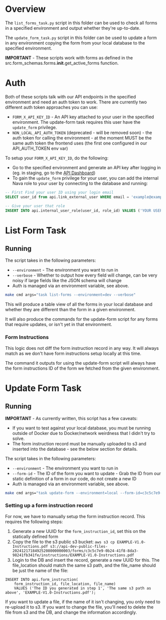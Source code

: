 # Overview
The `list_forms_task.py` script in this folder can be used
to check all forms in a specified environment and output
whether they're up-to-date.

The `update_form_task.py` script in this folder can be used
to update a form in any environment copying the form from your
local database to the specified environment.

__IMPORTANT__ - These scripts work with forms as defined in
the src.form_schemas.forms.__init__.get_active_forms function.

# Auth
Both of these scripts talk with our API endpoints in the specified environment
and need an auth token to work. There are currently two different auth token approaches
you can use:

* `FORM_X_API_KEY_ID` - An API key attached to your user in the specified environment. The update-form task requires this user have the `update_form` privilege.
* `NON_LOCAL_API_AUTH_TOKEN` (deprecated - will be removed soon) - the auth token for calling the environment - at the moment MUST be the same auth token the frontend uses (the first one configured in our API_AUTH_TOKEN env var)

To setup your `FORM_X_API_KEY_ID`, do the following:
* Go to the specified environment and generate an API key after logging in (eg. in staging, go to the [API Dashboard](https://staging.simpler.grants.gov/api-dashboard))
* To gain the `update_form` privilege for your user, you can add the internal Nava role to your user by connecting to the database and running:

```sql
-- First Find your user ID using your login email
SELECT user_id from api.link_external_user WHERE email = 'example@example.com';

-- Give your user that role
INSERT INTO api.internal_user_role(user_id, role_id) VALUES ('YOUR USER ID', '57e8875f-c154-41be-a5f6-602f4c92d6e6');
```

# List Form Task
## Running
The script takes in the following parameters:
* `--environment` - The environment you want to run in
* `--verbose` - Whether to output how every field will change, can be very noisy if large fields like the JSON schema will change
* Auth is managed via an environment variable, see above.

```sh
make cmd args="task list-forms --environment=dev --verbose"
```

This will produce a table view of all the forms in your local database
and whether they are different than the form in a given environment.

It will also produce the commands for the update-form script for any forms
that require updates, or isn't yet in that environment.

### Form Instructions
This logic does not diff the form instruction record in any way. It will
always match as we don't have form instructions setup locally at this time.

The command it outputs for using the update-form script will always have the
form instructions ID of the form we fetched from the given environment.

# Update Form Task
## Running
__IMPORTANT__ - As currently written, this script has a few caveats:
* If you want to test against your local database, you must be running outside of Docker due to Docker/network weirdness that I didn't try to solve.
* The form instruction record must be manually uploaded to s3 and inserted into the database - see the below section for details.

The script takes in the following parameters:
* `--environment` - The environment you want to run in
* `--form-id` - The ID of the form you want to update - Grab the ID from our static definition of a form in our code, do not create a new ID
* Auth is managed via an environment variable, see above.

```sh
make cmd args="task update-form --environment=local --form-id=c3c5c7e9-0b24-41f8-8da3-98241fb341fe"
```

### Setting up a form instruction record
For now, we have to manually setup the form instruction record. This requires the following steps:
1. Generate a new UUID for the `form_instruction_id`, set this on the statically defined form
2. Copy the file to the s3 public s3 bucket: `aws s3 cp EXAMPLE-V1.0-Instructions.pdf s3://api-dev-public-files-20241217184925208000000003/forms/c3c5c7e9-0b24-41f8-8da3-98241fb341fe/instructions/EXAMPLE-V1.0-Instructions.pdf`
3. Login to the DB and insert the record, generate a new UUID for this. The file_location should match the same s3 path, and the file_name should be just the name of the file:
```postgresql
INSERT INTO api.form_instruction(
	form_instruction_id, file_location, file_name)
	VALUES ('The ID you generated in step 1', 'The same s3 path as above', 'EXAMPLE-V1.0-Instructions.pdf');
```

If you want to update a file, if the name of it isn't changing, you only need to re-upload it to s3.
If you want to change the file, you'll need to delete the file from s3 and the DB, and change the information accordingly.
